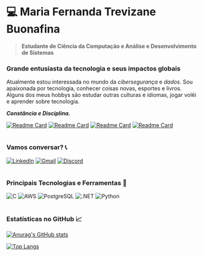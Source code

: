 # 💻 Maria Fernanda Trevizane Buonafina

> **Estudante de Ciência da Computação e Análise e Desenvolvimento de Sistemas**

### Grande entusiasta da tecnologia e seus impactos globais
Atualmente estou interessada no mundo da *cibersegurança* e *dados*. Sou apaixonada por tecnologia, conhecer coisas novas, esportes e livros. Alguns dos meus hobbys são estudar outras culturas e idiomas, jogar volêi e aprender sobre tecnologia.

***Constância e Disciplina.*** 

[![Readme Card](https://github-readme-stats.vercel.app/api/pin/?username=nanbuonafina&repo=numero-secreto-jogo&theme=dark&show_owner=true)](https://github.com/nanbuonafina/numero-secreto-jogo)
[![Readme Card](https://github-readme-stats.vercel.app/api/pin/?username=nanbuonafina&repo=Bank-System&theme=dark&show_owner=true)](https://github.com/nanbuonafina/Bank-System)
[![Readme Card](https://github-readme-stats.vercel.app/api/pin/?username=nanbuonafina&repo=EleicaoPOO&theme=dark&show_owner=true)](https://github.com/nanbuonafina/EleicaoPOO)
[![Readme Card](https://github-readme-stats.vercel.app/api/pin/?username=nanbuonafina&repo=my-country-app&theme=dark&show_owner=true)](https://github.com/nanbuonafina/my-country-app)

#
### Vamos conversar? 📞

[![LinkedIn](https://img.shields.io/badge/LinkedIn-000?style=for-the-badge&logo=linkedin&logoColor=)](https://www.linkedin.com/in/maria-fernanda-trevizane-buonafina/)    [![Gmail](https://img.shields.io/badge/Gmail-000?style=for-the-badge&logo=gmail&logoColor=red)](mailto:maria.fernanda.ufdc@gmail.com)    [![Discord](https://img.shields.io/badge/Discord-000?style=for-the-badge&logo=discord&logoColor=white)](https://discord.com/channels/@nan_dinhat/)

#
### Principais Tecnologias e Ferramentas 🔧

![C](https://img.shields.io/badge/C-000?style=for-the-badge&logo=c&logoColor=white)
![AWS](https://img.shields.io/badge/AWS-000.svg?style=for-the-badge&logo=amazon-aws&logoColor=white)
![PostgreSQL](https://img.shields.io/badge/PostgreSQL-000?style=for-the-badge&logo=postgresql)    ![.NET](https://img.shields.io/badge/.NET-000?style=for-the-badge&logo=.net&logoColor=white)    ![Python](https://img.shields.io/badge/python-000?style=for-the-badge&logo=python&logoColor=ffdd54)
#

### Estatísticas no GitHub 📈

[![Anurag's GitHub stats](https://github-readme-stats.vercel.app/api?username=nanbuonafina&show_icons=true&theme=dark)](https://github.com/anuraghazra/github-readme-stats)

[![Top Langs](https://github-readme-stats.vercel.app/api/top-langs/?username=nanbuonafina&layout=compact&theme=dark)](https://github.com/anuraghazra/github-readme-stats)

